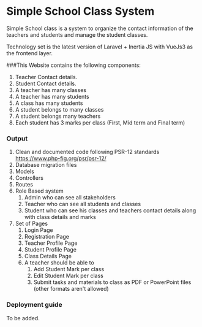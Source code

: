 # Simple School Class System

Simple School class is a system to organize the contact information of the teachers and
students and manage the student classes.

Technology set is the latest version of Laravel + Inertia JS
with VueJs3 as the frontend layer.

###This Website contains the following components:
1.  Teacher Contact details.
2. Student Contact details.
3. A teacher has many classes
4. A teacher has many students
5. A class has many students
6. A student belongs to many classes
7. A student belongs many teachers
8. Each student has 3 marks per class (First, Mid term and Final term)

### Output

1. Clean and documented code following PSR-12 standards
   https://www.php-fig.org/psr/psr-12/
2. Database migration files
3. Models
4. Controllers
5. Routes
6. Role Based system
    1. Admin who can see all stakeholders
    2. Teacher who can see all students and classes
    3. Student who can see his classes and teachers contact details along
       with class details and marks
7. Set of Pages
    1. Login Page
    2. Registration Page
    3. Teacher Profile Page
    4. Student Profile Page
    5. Class Details Page
    6. A teacher should be able to
        1. Add Student Mark per class
        2. Edit Student Mark per class
        3. Submit tasks and materials to class as PDF or PowerPoint files
           (other formats aren't allowed)
          
### Deployment guide
To be added.
